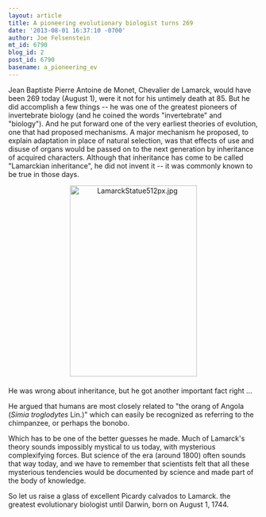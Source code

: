 ```yaml
---
layout: article
title: A pioneering evolutionary biologist turns 269
date: '2013-08-01 16:37:10 -0700'
author: Joe Felsenstein
mt_id: 6790
blog_id: 2
post_id: 6790
basename: a_pioneering_ev
---
```

Jean Baptiste Pierre Antoine de Monet, Chevalier de Lamarck, would have been 269 today (August 1), were it not for his untimely death at 85.  But he did accomplish a few things -- he was one of the greatest pioneers of invertebrate biology (and he coined the words "invertebrate" and "biology").  And he put forward one of the very earliest theories of evolution, one that had proposed mechanisms.  A major mechanism he proposed, to explain adaptation in place of natural selection, was that effects of use and disuse of organs would be passed on to the next generation by inheritance of acquired characters.  Although that inheritance has come to be called "Lamarckian inheritance", he did not invent it -- it was commonly known to be true in those days.

<img src="http://pandasthumb.org/LamarckStatue512px.jpg" alt="LamarckStatue512px.jpg" width="256" height="385" style="text-align: center; display: block; margin: 0 auto 20px;" class="mt-image-center" />

He was wrong about inheritance, but he got another important fact right ...

He argued that humans are most closely related to "the orang of Angola (_Simia troglodytes_ Lin.)" which can easily be recognized as referring to the chimpanzee, or perhaps the bonobo.

Which has to be one of the better guesses he made.  Much of Lamarck's theory sounds impossibly mystical to us today, with mysterious complexifying forces.  But science of the era (around 1800) often sounds that way today, and we have to remember that scientists felt that all these mysterious tendencies would be documented by science and made part of the body of knowledge.

So let us raise a glass of excellent Picardy calvados to Lamarck. the greatest evolutionary biologist until Darwin, born on August 1, 1744.

